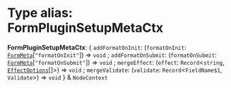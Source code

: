 # Type alias: FormPluginSetupMetaCtx

**FormPluginSetupMetaCtx**: { `addFormatOnInit`: (`formatOnInit`: [`FormMeta`](/en/auto-docs/fixed-layout-editor/interfaces/FormMeta.md)\[`"formatOnInit"`]) => `void` ; `addFormatOnSubmit`: (`formatOnSubmit`: [`FormMeta`](/en/auto-docs/fixed-layout-editor/interfaces/FormMeta.md)\[`"formatOnSubmit"`]) => `void` ; `mergeEffect`: (`effect`: `Record`<`string`, [`EffectOptions`](/en/auto-docs/fixed-layout-editor/types/EffectOptions.md)\[]>) => `void` ; `mergeValidate`: (`validate`: `Record`<`FieldName$1`, `Validate`>) => `void`  } & `NodeContext`

